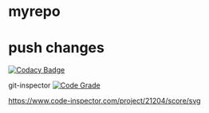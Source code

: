 # myrepo

# push changes

[![Codacy Badge](https://app.codacy.com/project/badge/Grade/75a14192e9fa462fadcaccb1aecad573)](https://www.codacy.com/gh/Khushbu-Majithia-261406/myrepo/dashboard?utm_source=github.com&amp;utm_medium=referral&amp;utm_content=Khushbu-Majithia-261406/myrepo&amp;utm_campaign=Badge_Grade)

git-inspector
[![Code Grade](<BADGE-LINK>)](https://www.code-inspector.com/project/21204/status/svg)

https://www.code-inspector.com/project/21204/score/svg
